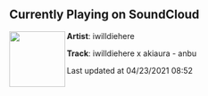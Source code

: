 ## Currently Playing on SoundCloud

[<img align="left" width="100" src="https://i1.sndcdn.com/artworks-GUtzSavWqMveYSbo-Ge6xeg-t500x500.jpg">](https://soundcloud.com/iwilldiehere/iwilldiehere-x-akiaura-anbu?in=akiaura/sets/buy-flp-or-drumkit-on-payhip)

**Artist**: iwilldiehere 

**Track**: iwilldiеhere x akiaura - anbu

Last updated at 04/23/2021 08:52
